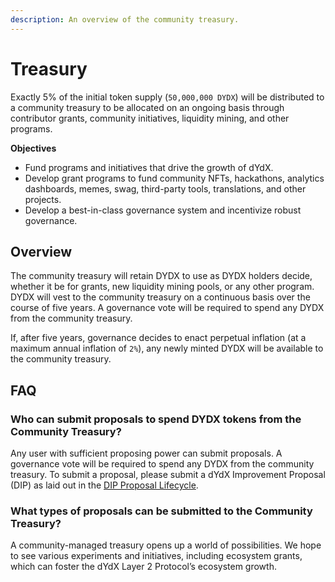 ```yaml
---
description: An overview of the community treasury.
---
```


# Treasury

Exactly 5% of the initial token supply \(`50,000,000 DYDX`\) will be distributed to a community treasury to be allocated on an ongoing basis through contributor grants, community initiatives, liquidity mining, and other programs.

**Objectives**

* Fund programs and initiatives that drive the growth of dYdX.
* Develop grant programs to fund community NFTs, hackathons, analytics dashboards, memes, swag, third-party tools, translations, and other projects.
* Develop a best-in-class governance system and incentivize robust governance.

## Overview

The community treasury will retain DYDX to use as DYDX holders decide, whether it be for grants, new liquidity mining pools, or any other program. DYDX will vest to the community treasury on a continuous basis over the course of five years. A governance vote will be required to spend any DYDX from the community treasury.

If, after five years, governance decides to enact perpetual inflation \(at a maximum annual inflation of `2%`\), any newly minted DYDX will be available to the community treasury.

## FAQ

### Who can submit proposals to spend DYDX tokens from the Community Treasury?

Any user with sufficient proposing power can submit proposals. A governance vote will be required to spend any DYDX from the community treasury. To submit a proposal, please submit a dYdX Improvement Proposal \(DIP\) as laid out in the [DIP Proposal Lifecycle](../voting-and-governance/dip-proposal-lifecycle.md).

### What types of proposals can be submitted to the Community Treasury?

A community-managed treasury opens up a world of possibilities. We hope to see various experiments and initiatives, including ecosystem grants, which can foster the dYdX Layer 2 Protocol’s ecosystem growth.

